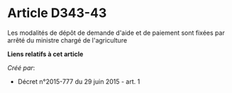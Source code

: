 # Article D343-43

Les modalités de dépôt de demande d'aide et de paiement sont fixées par arrêté du ministre chargé de l'agriculture

**Liens relatifs à cet article**

_Créé par_:

  - Décret n°2015-777 du 29 juin 2015 - art. 1
